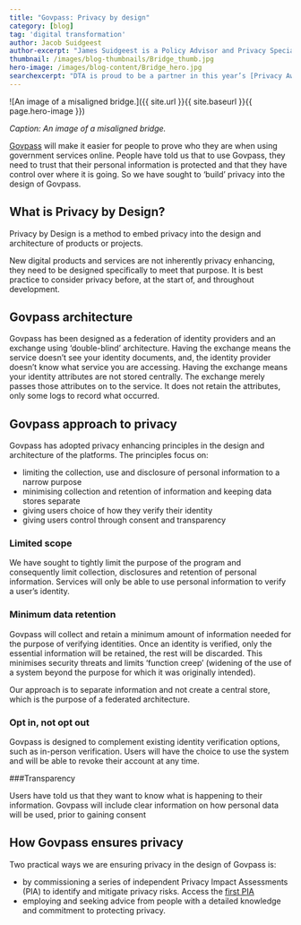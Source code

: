 ```yaml
---
title: "Govpass: Privacy by design"
category: [blog]
tag: 'digital transformation'
author: Jacob Suidgeest
author-excerpt: "James Suidgeest is a Policy Advisor and Privacy Specialist in the Govpass team."
thumbnail: /images/blog-thumbnails/Bridge_thumb.jpg
hero-image: /images/blog-content/Bridge_hero.jpg
searchexcerpt: "DTA is proud to be a partner in this year’s [Privacy Awareness Week.](https://www.oaic.gov.au/paw2017/) Privacy is a core component of Govpass. Jacob Suidgeest, our privacy adviser, explains how the program is putting users’ privacy first. "
---
```


![An image of a misaligned bridge.]({{ site.url }}{{ site.baseurl }}{{ page.hero-image }})

*Caption: An image of a misaligned bridge.*

[Govpass](https://www.dta.gov.au/blog/govpass/) will make it easier for people to prove who they are when using government services online. People have told us that to use Govpass, they need to trust that their personal information is protected and that they have control over where it is going. So we have sought to ‘build’ privacy into the design of Govpass. 

## What is Privacy by Design? 

Privacy by Design is a method to embed privacy into the design and architecture of products or projects. 

New digital products and services are not inherently privacy enhancing, they need to be designed specifically to meet that purpose. It is best practice to consider privacy before, at the start of, and throughout development.

## Govpass architecture

Govpass has been designed as a federation of identity providers and an exchange using ‘double-blind’ architecture. Having the exchange means the service doesn’t see your identity documents, and, the identity provider doesn’t know what service you are accessing. Having the exchange means your identity attributes are not stored centrally. The exchange merely passes those attributes on to the service. It does not retain the attributes, only some logs to record what occurred. 

## Govpass approach to privacy
Govpass has adopted privacy enhancing principles in the design and architecture of the platforms. The principles focus on:

- limiting the collection, use and disclosure of personal information to a narrow purpose
- minimising collection and retention of information and keeping data stores separate
- giving users choice of how they verify their identity
- giving users control through consent and transparency

### Limited scope
We have sought to tightly limit the purpose of the program and consequently limit collection, disclosures and retention of personal information. Services will only be able to use personal information to verify a user’s identity.

### Minimum data retention
Govpass will collect and retain a minimum amount of information needed for the purpose of verifying identities. Once an identity is verified, only the essential information will be retained, the rest will be discarded. This minimises security threats and limits ‘function creep’ (widening of the use of a system beyond the purpose for which it was originally intended). 

Our approach is to separate information and not create a central store, which is the purpose of a federated architecture.  

### Opt in, not opt out

Govpass is designed to complement existing identity verification options, such as in-person verification. Users will have the choice to use the system and will be able to revoke their account at any time. 

###Transparency

Users have told us that they want to know what is happening to their information. Govpass will include clear information on how personal data will be used, prior to gaining consent

## How Govpass ensures privacy 
Two practical ways we are ensuring privacy in the design of Govpass is: 

- by commissioning a series of independent Privacy Impact Assessments (PIA) to identify and mitigate privacy risks. Access the [first PIA](https://www.dta.gov.au/files/DTA_TDIF_Alpha_Initial_PIA.pdf) 
- employing and seeking advice from people with a detailed knowledge and commitment to protecting privacy. 
